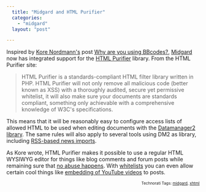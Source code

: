 ```yaml
---
  title: "Midgard and HTML Purifier"
  categories: 
    - "midgard"
  layout: "post"

---
```

Inspired by <a href="http://kore-nordmann.de/blog.html">Kore Nordmann's</a> post <a href="http://kore-nordmann.de/blog/why_are_you_using_bbcodes.html">Why are you using BBcodes?</a>, <a href="http://www.midgard-project.org/">Midgard</a> now has integrated support for the <a href="http://htmlpurifier.org/">HTML Purifier</a> library. From the HTML Purifier site:

<blockquote>HTML Purifier is a standards-compliant HTML filter library written in PHP. HTML Purifier will not only remove all malicious code (better known as XSS) with a thoroughly audited, secure yet permissive whitelist, it will also make sure your documents are standards compliant, something only achievable with a comprehensive knowledge of W3C's specifications.</blockquote>This means that it will be reasonably easy to configure access lists of allowed HTML to be used when editing documents with the <a href="http://www.midgard-project.org/documentation/midcom-helper-datamanager2/">Datamanager2 library</a>. The same rules will also apply to several tools using DM2 as library, including <a href="http://www.midgard-project.org/documentation/reference-components-net.nemein.rss/">RSS-based news imports</a>.

As Kore wrote, HTML Purifier makes it possible to use a regular HTML WYSIWYG editor for things like blog comments and forum posts while remaining sure that <a href="http://shiflett.org/blog/2007/mar/allowing-html-and-preventing-xss">no abuse happens</a>. With <a href="http://htmlpurifier.org/live/smoketests/printDefinition.php">whitelists</a> you can even allow certain cool things like <a href="http://htmlpurifier.org/docs/enduser-youtube.html">embedding of YouTube videos</a> to posts.
<p style="text-align:right;font-size:10px;">Technorati Tags: <a href="http://www.technorati.com/tag/midgard" rel="tag">midgard</a>, <a href="http://www.technorati.com/tag/xhtml" rel="tag">xhtml</a></p>
